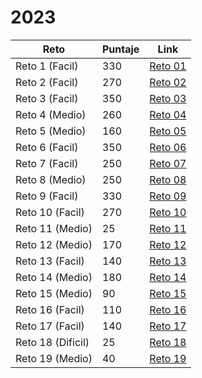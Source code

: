# 2023

| Reto | Puntaje | Link |
|---|---|---|
|Reto 1 (Facil)| 330 |[Reto 01](https://github.com/SantiMenendez19/adventjs/tree/main/2023/challenge01)|
|Reto 2 (Facil)| 270 |[Reto 02](https://github.com/SantiMenendez19/adventjs/tree/main/2023/challenge02)|
|Reto 3 (Facil)| 350 |[Reto 03](https://github.com/SantiMenendez19/adventjs/tree/main/2023/challenge03)|
|Reto 4 (Medio)| 260 |[Reto 04](https://github.com/SantiMenendez19/adventjs/tree/main/2023/challenge04)|
|Reto 5 (Medio)| 160 |[Reto 05](https://github.com/SantiMenendez19/adventjs/tree/main/2023/challenge05)|
|Reto 6 (Facil)| 350 |[Reto 06](https://github.com/SantiMenendez19/adventjs/tree/main/2023/challenge06)|
|Reto 7 (Facil)| 250 |[Reto 07](https://github.com/SantiMenendez19/adventjs/tree/main/2023/challenge07)|
|Reto 8 (Medio)| 250 |[Reto 08](https://github.com/SantiMenendez19/adventjs/tree/main/2023/challenge08)|
|Reto 9 (Facil)| 330 |[Reto 09](https://github.com/SantiMenendez19/adventjs/tree/main/2023/challenge09)|
|Reto 10 (Facil)| 270 |[Reto 10](https://github.com/SantiMenendez19/adventjs/tree/main/2023/challenge10)|
|Reto 11 (Medio)| 25 |[Reto 11](https://github.com/SantiMenendez19/adventjs/tree/main/2023/challenge11)|
|Reto 12 (Medio)| 170 |[Reto 12](https://github.com/SantiMenendez19/adventjs/tree/main/2023/challenge12)|
|Reto 13 (Facil)| 140 |[Reto 13](https://github.com/SantiMenendez19/adventjs/tree/main/2023/challenge13)|
|Reto 14 (Medio)| 180 |[Reto 14](https://github.com/SantiMenendez19/adventjs/tree/main/2023/challenge14)|
|Reto 15 (Medio)| 90 |[Reto 15](https://github.com/SantiMenendez19/adventjs/tree/main/2023/challenge15)|
|Reto 16 (Facil)| 110 |[Reto 16](https://github.com/SantiMenendez19/adventjs/tree/main/2023/challenge16)|
|Reto 17 (Facil)| 140 |[Reto 17](https://github.com/SantiMenendez19/adventjs/tree/main/2023/challenge17)|
|Reto 18 (Dificil)| 25 |[Reto 18](https://github.com/SantiMenendez19/adventjs/tree/main/2023/challenge18)|
|Reto 19 (Medio)| 40 |[Reto 19](https://github.com/SantiMenendez19/adventjs/tree/main/2023/challenge19)|
